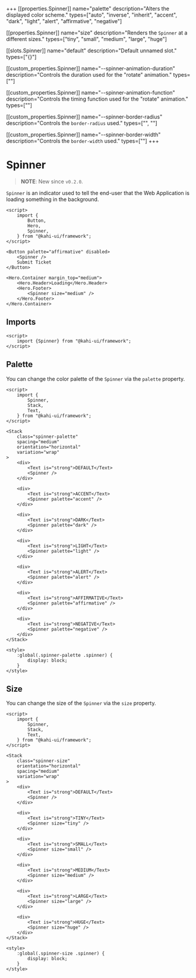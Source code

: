 +++
[[properties.Spinner]]
name="palette"
description="Alters the displayed color scheme."
types=["auto", "inverse", "inherit", "accent", "dark", "light", "alert", "affirmative", "negative"]

[[properties.Spinner]]
name="size"
description="Renders the `Spinner` at a different sizes."
types=["tiny", "small", "medium", "large", "huge"]

[[slots.Spinner]]
name="default"
description="Default unnamed slot."
types=["{}"]

[[custom_properties.Spinner]]
name="--spinner-animation-duration"
description="Controls the duration used for the \"rotate\" animation."
types=["<time>"]

[[custom_properties.Spinner]]
name="--spinner-animation-function"
description="Controls the timing function used for the \"rotate\" animation."
types=["<easing-function>"]

[[custom_properties.Spinner]]
name="--spinner-border-radius"
description="Controls the `border-radius` used."
types=["<length>", "<percentage>"]

[[custom_properties.Spinner]]
name="--spinner-border-width"
description="Controls the `border-width` used."
types=["<length>"]
+++

# Spinner

> **NOTE**: New since `v0.2.0`.

`Spinner` is an indicator used to tell the end-user that the Web Application is loading something in the background.

```svelte {title="Spinner Preview" mode="repl"}
<script>
    import {
        Button,
        Hero,
        Spinner,
    } from "@kahi-ui/framework";
</script>

<Button palette="affirmative" disabled>
    <Spinner />
    Submit Ticket
</Button>

<Hero.Container margin_top="medium">
    <Hero.Header>Loading</Hero.Header>
    <Hero.Footer>
        <Spinner size="medium" />
    </Hero.Footer>
</Hero.Container>
```

## Imports

```svelte {title="Spinner Imports"}
<script>
    import {Spinner} from "@kahi-ui/framework";
</script>
```

## Palette

You can change the color palette of the `Spinner` via the `palette` property.

```svelte {title="Spinner Palette" mode="repl"}
<script>
    import {
        Spinner,
        Stack,
        Text,
    } from "@kahi-ui/framework";
</script>

<Stack
    class="spinner-palette"
    spacing="medium"
    orientation="horizontal"
    variation="wrap"
>
    <div>
        <Text is="strong">DEFAULT</Text>
        <Spinner />
    </div>

    <div>
        <Text is="strong">ACCENT</Text>
        <Spinner palette="accent" />
    </div>

    <div>
        <Text is="strong">DARK</Text>
        <Spinner palette="dark" />
    </div>

    <div>
        <Text is="strong">LIGHT</Text>
        <Spinner palette="light" />
    </div>

    <div>
        <Text is="strong">ALERT</Text>
        <Spinner palette="alert" />
    </div>

    <div>
        <Text is="strong">AFFIRMATIVE</Text>
        <Spinner palette="affirmative" />
    </div>

    <div>
        <Text is="strong">NEGATIVE</Text>
        <Spinner palette="negative" />
    </div>
</Stack>

<style>
    :global(.spinner-palette .spinner) {
        display: block;
    }
</style>
```

## Size

You can change the size of the `Spinner` via the `size` property.

```svelte {title="Spinner Size" mode="repl"}
<script>
    import {
        Spinner,
        Stack,
        Text,
    } from "@kahi-ui/framework";
</script>

<Stack
    class="spinner-size"
    orientation="horizontal"
    spacing="medium"
    variation="wrap"
>
    <div>
        <Text is="strong">DEFAULT</Text>
        <Spinner />
    </div>

    <div>
        <Text is="strong">TINY</Text>
        <Spinner size="tiny" />
    </div>

    <div>
        <Text is="strong">SMALL</Text>
        <Spinner size="small" />
    </div>

    <div>
        <Text is="strong">MEDIUM</Text>
        <Spinner size="medium" />
    </div>

    <div>
        <Text is="strong">LARGE</Text>
        <Spinner size="large" />
    </div>

    <div>
        <Text is="strong">HUGE</Text>
        <Spinner size="huge" />
    </div>
</Stack>

<style>
    :global(.spinner-size .spinner) {
        display: block;
    }
</style>
```
